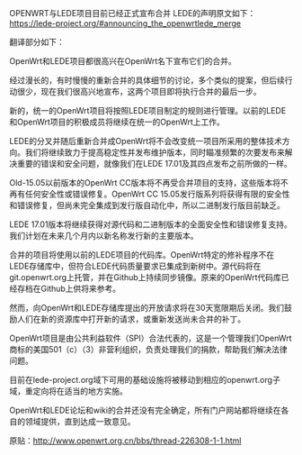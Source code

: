OPENWRT与LEDE项目目前已经正式宣布合并
LEDE的声明原文如下：
https://lede-project.org/#announcing_the_openwrtlede_merge

翻译部分如下：

OpenWrt和LEDE项目都很高兴在OpenWrt名下宣布它们的合并。

经过漫长的，有时慢慢的重新合并的具体细节的讨论，多个类似的提案，但后续行动很少，现在我们很高兴地宣布，这两个项目即将执行合并的最后一步。

新的，统一的OpenWrt项目将按照LEDE项目制定的规则进行管理。以前的LEDE和OpenWrt项目的积极成员将继续在统一的OpenWrt上工作。

LEDE的分叉并随后重新合并成OpenWrt将不会改变统一项目所采用的整体技术方向。我们将继续致力于提高稳定性并发布维护版本，同时瞄准频繁的次要发布来解决重要的错误和安全问题，就像我们在LEDE 17.01及其四点发布之前所做的一样。

Old-15.05以前版本的OpenWrt CC版本将不再受合并项目的支持，这些版本将不再有任何安全性或错误修复。OpenWrt CC 15.05发行版系列将获得有限的安全性和错误修复，但尚未完全集成到发行版自动化中，所以二进制发行版目前缺乏。

LEDE 17.01版本将继续获得对源代码和二进制版本的全面安全性和错误修复支持。我们计划在未来几个月内以新名称发行新的主要版本。

合并的项目将使用以前的LEDE项目的代码库。OpenWrt特定的修补程序不在LEDE存储库中，但符合LEDE代码质量要求已集成到新树中。源代码将在git.openwrt.org上托管，并在Github上持续同步镜像。原来的OpenWrt代码库已经存档在Github上供将来参考。

然而，向OpenWrt和LEDE存储库提出的开放请求将在30天宽限期后关闭。我们鼓励人们在新的资源库中打开新的请求，或重新发送尚未合并的补丁。

OpenWrt项目是由公共利益软件（SPI）合法代表的，这是一个管理我们OpenWrt商标的美国501（c）（3）非营利组织，负责处理我们的捐款，帮助我们解决法律问题。

目前在lede-project.org域下可用的基础设施将被移动到相应的openwrt.org子域，重定向将在适当的地方实施。

OpenWrt和LEDE论坛和wiki的合并还没有完全确定，所有门户网站都将继续在各自的领域提供，直到达成一致意见。

原贴：http://www.openwrt.org.cn/bbs/thread-226308-1-1.html
